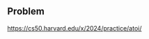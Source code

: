 <h2 tabindex="-1" class="heading-element" dir="auto">Problem</h2>


https://cs50.harvard.edu/x/2024/practice/atoi/
